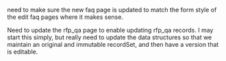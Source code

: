 need to make sure the new faq page is updated to match the form style of the edit faq pages where it makes sense. 

Need to update the rfp_qa page to enable updating rfp_qa records. I may start this simply, but really need to update the data structures so that we maintain an original and immutable recordSet, and then have a version that is editable.